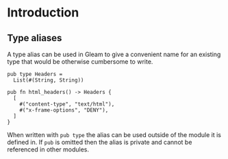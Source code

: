 # Introduction

## Type aliases

A type alias can be used in Gleam to give a convenient name for an existing type that would be otherwise cumbersome to write.

```gleam
pub type Headers =
  List(#(String, String))

pub fn html_headers() -> Headers {
  [
    #("content-type", "text/html"),
    #("x-frame-options", "DENY"),
  ]
}
```

When written with `pub type` the alias can be used outside of the module it is defined in. If `pub` is omitted then the alias is private and cannot be referenced in other modules.
